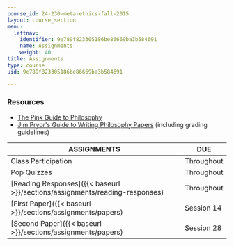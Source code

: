 ```yaml
---
course_id: 24-230-meta-ethics-fall-2015
layout: course_section
menu:
  leftnav:
    identifier: 9e789f823305186be86669ba3b584691
    name: Assignments
    weight: 40
title: Assignments
type: course
uid: 9e789f823305186be86669ba3b584691

---
```


### Resources

*   [The Pink Guide to Philosophy](https://sites.google.com/a/wellesley.edu/pinkguidetophilosophy/)
*   [Jim Pryor's Guide to Writing Philosophy Papers](http://www.jimpryor.net/teaching/guidelines/writing.html) (including grading guidelines)

| ASSIGNMENTS | DUE |
| --- | --- |
| Class Participation | Throughout |
| Pop Quizzes | Throughout |
| [Reading Responses]({{< baseurl >}}/sections/assignments/reading-responses) | Throughout |
| [First Paper]({{< baseurl >}}/sections/assignments/papers) | Session 14 |
| [Second Paper]({{< baseurl >}}/sections/assignments/papers) | Session 28